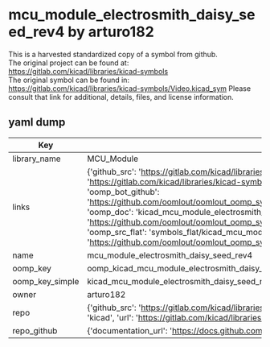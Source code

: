 # mcu_module_electrosmith_daisy_seed_rev4 by arturo182  
This is a harvested standardized copy of a symbol from github.  
The original project can be found at:  
https://gitlab.com/kicad/libraries/kicad-symbols  
The original symbol can be found in:
https://gitlab.com/kicad/libraries/kicad-symbols/Video.kicad_sym
Please consult that link for additional, details, files, and license information.  
## yaml dump  
| Key | Value |  
| --- | --- |  
| library_name | MCU_Module |  
| links | {'github_src': 'https://gitlab.com/kicad/libraries/kicad-symbols/Video.kicad_sym', 'github_src_repo': 'https://gitlab.com/kicad/libraries/kicad-symbols', 'oomp_bot': 'kicad_mcu_module_electrosmith_daisy_seed_rev4/working', 'oomp_bot_github': 'https://github.com/oomlout/oomlout_oomp_symbol_bot/tree/main/kicad_mcu_module_electrosmith_daisy_seed_rev4/working', 'oomp_doc': 'kicad_mcu_module_electrosmith_daisy_seed_rev4/working', 'oomp_doc_github': 'https://github.com/oomlout/oomlout_oomp_symbol_doc/tree/main/kicad_mcu_module_electrosmith_daisy_seed_rev4/working', 'oomp_src_flat': 'symbols_flat/kicad_mcu_module_electrosmith_daisy_seed_rev4/working', 'oomp_src_flat_github': 'https://github.com/oomlout/oomlout_oomp_symbol_src/tree/main/kicad_mcu_module_electrosmith_daisy_seed_rev4/working'} |  
| name | mcu_module_electrosmith_daisy_seed_rev4 |  
| oomp_key | oomp_kicad_mcu_module_electrosmith_daisy_seed_rev4 |  
| oomp_key_simple | kicad_mcu_module_electrosmith_daisy_seed_rev4 |  
| owner | arturo182 |  
| repo | {'github_src': 'https://gitlab.com/kicad/libraries/kicad-symbols/Video.kicad_sym', 'name': 'libraries/kicad-symbols', 'owner': 'kicad', 'url': 'https://gitlab.com/kicad/libraries/kicad-symbols'} |  
| repo_github | {'documentation_url': 'https://docs.github.com/rest/repos/repos#get-a-repository', 'message': 'Not Found'} |  

